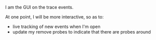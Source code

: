 I am the GUI on the trace events.

At one point, I will be more interactive, so as to:
- live tracking of new events when I'm open
- update my remove probes to indicate that there are probes around
